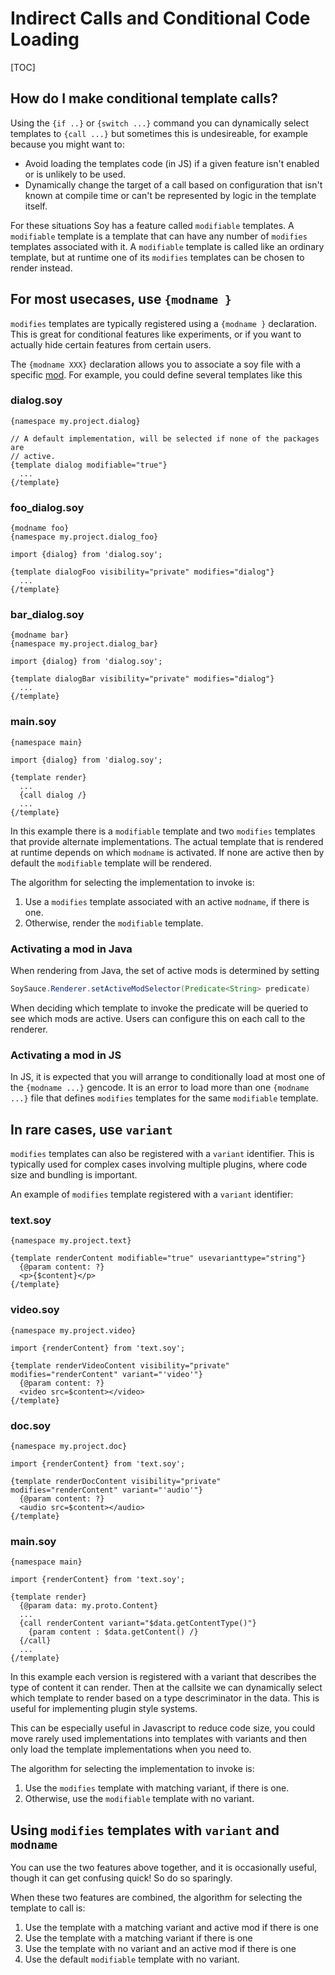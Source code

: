 # Indirect Calls and Conditional Code Loading

[TOC]

## How do I make conditional template calls?

Using the `{if ..}` or `{switch ...}` command you can dynamically select
templates to `{call ...}` but sometimes this is undesireable, for example
because you might want to:

*   Avoid loading the templates code (in JS) if a given feature isn't enabled or
    is unlikely to be used.
*   Dynamically change the target of a call based on configuration that isn't
    known at compile time or can't be represented by logic in the template
    itself.

For these situations Soy has a feature called `modifiable` templates. A
`modifiable` template is a template that can have any number of `modifies`
templates associated with it. A `modifiable` template is called like an ordinary
template, but at runtime one of its `modifies` templates can be chosen to render
instead.

## For most usecases, use `{modname }`

`modifies` templates are typically registered using a `{modname }` declaration.
This is great for conditional features like experiments, or if you want to
actually hide certain features from certain users.

The `{modname XXX}` declaration allows you to associate a soy file with a
specific
[mod](http://g3doc/java/com/google/apps/framework/modulesets/g3doc/dev/pinto-module-system.md#mods).
For example, you could define several templates like this

### dialog.soy

```soy
{namespace my.project.dialog}

// A default implementation, will be selected if none of the packages are
// active.
{template dialog modifiable="true"}
  ...
{/template}
```

### foo_dialog.soy

```soy
{modname foo}
{namespace my.project.dialog_foo}

import {dialog} from 'dialog.soy';

{template dialogFoo visibility="private" modifies="dialog"}
  ...
{/template}
```

### bar_dialog.soy

```soy
{modname bar}
{namespace my.project.dialog_bar}

import {dialog} from 'dialog.soy';

{template dialogBar visibility="private" modifies="dialog"}
  ...
{/template}
```

### main.soy

```soy
{namespace main}

import {dialog} from 'dialog.soy';

{template render}
  ...
  {call dialog /}
  ...
{/template}
```

In this example there is a `modifiable` template and two `modifies` templates
that provide alternate implementations. The actual template that is rendered at
runtime depends on which `modname` is activated. If none are active then by
default the `modifiable` template will be rendered.

The algorithm for selecting the implementation to invoke is:

1.  Use a `modifies` template associated with an active `modname`, if there is
    one.
1.  Otherwise, render the `modifiable` template.

### Activating a mod in Java

When rendering from Java, the set of active mods is determined by setting

```java
SoySauce.Renderer.setActiveModSelector(Predicate<String> predicate)
```

When deciding which template to invoke the predicate will be queried to see
which mods are active. Users can configure this on each call to the renderer.

### Activating a mod in JS

In JS, it is expected that you will arrange to conditionally load at most one of
the `{modname ...}` gencode. It is an error to load more than one `{modname
...}` file that defines `modifies` templates for the same `modifiable` template.

## In rare cases, use `variant`

`modifies` templates can also be registered with a `variant` identifier. This is
typically used for complex cases involving multiple plugins, where code size and
bundling is important.

An example of `modifies` template registered with a `variant` identifier:

### text.soy

```soy
{namespace my.project.text}

{template renderContent modifiable="true" usevarianttype="string"}
  {@param content: ?}
  <p>{$content}</p>
{/template}
```

### video.soy

```soy
{namespace my.project.video}

import {renderContent} from 'text.soy';

{template renderVideoContent visibility="private" modifies="renderContent" variant="'video'"}
  {@param content: ?}
  <video src=$content></video>
{/template}
```

### doc.soy

```soy
{namespace my.project.doc}

import {renderContent} from 'text.soy';

{template renderDocContent visibility="private" modifies="renderContent" variant="'audio'"}
  {@param content: ?}
  <audio src=$content></audio>
{/template}
```

### main.soy

```soy
{namespace main}

import {renderContent} from 'text.soy';

{template render}
  {@param data: my.proto.Content}
  ...
  {call renderContent variant="$data.getContentType()"}
    {param content : $data.getContent() /}
  {/call}
  ...
{/template}
```

In this example each version is registered with a variant that describes the
type of content it can render. Then at the callsite we can dynamically select
which template to render based on a type descriminator in the data. This is
useful for implementing plugin style systems.

This can be especially useful in Javascript to reduce code size, you could move
rarely used implementations into templates with variants and then only load the
template implementations when you need to.

The algorithm for selecting the implementation to invoke is:

1.  Use the `modifies` template with matching variant, if there is one.
1.  Otherwise, use the `modifiable` template with no variant.

## Using `modifies` templates with `variant` and `modname`

You can use the two features above together, and it is occasionally useful,
though it can get confusing quick! So do so sparingly.

When these two features are combined, the algorithm for selecting the template
to call is:

1.  Use the template with a matching variant and active mod if there is one
1.  Use the template with a matching variant if there is one
1.  Use the template with no variant and an active mod if there is one
1.  Use the default `modifiable` template with no variant.
